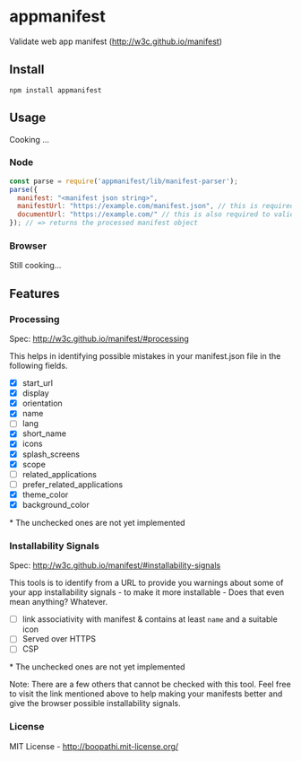 # appmanifest

Validate web app manifest (http://w3c.github.io/manifest)

## Install

```
npm install appmanifest
```

## Usage

Cooking ...

### Node

```js
const parse = require('appmanifest/lib/manifest-parser');
parse({
  manifest: "<manifest json string>",
  manifestUrl: "https://example.com/manifest.json", // this is required to validate some urls
  documentUrl: "https://example.com/" // this is also required to validate some urls
}); // => returns the processed manifest object
```

### Browser

Still cooking...

## Features

### Processing

Spec: http://w3c.github.io/manifest/#processing

This helps in identifying possible mistakes in your manifest.json file in the following fields.

+ [x] start_url
+ [x] display
+ [x] orientation
+ [x] name
+ [ ] lang
+ [x] short_name
+ [x] icons
+ [x] splash_screens
+ [x] scope
+ [ ] related_applications
+ [ ] prefer_related_applications
+ [x] theme_color
+ [x] background_color

\* The unchecked ones are not yet implemented

### Installability Signals

Spec: http://w3c.github.io/manifest/#installability-signals

This tools is to identify from a URL to provide you warnings about some of your app installability signals - to make it more installable - Does that even mean anything? Whatever.

+ [ ] link associativity with manifest & contains at least `name` and a suitable icon
+ [ ] Served over HTTPS
+ [ ] CSP

\* The unchecked ones are not yet implemented

Note: There are a few others that cannot be checked with this tool. Feel free to visit the link mentioned above to help making your manifests better and give the browser possible installability signals.

### License

MIT License - http://boopathi.mit-license.org/
